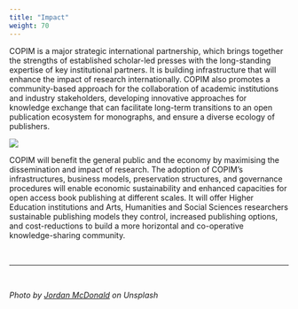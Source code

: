 ```yaml
---
title: "Impact"
weight: 70
---
```


COPIM is a major strategic international partnership, which brings together the strengths of established scholar-led presses with the long-standing expertise of key institutional partners. It is building infrastructure that will enhance the impact of research internationally. COPIM also promotes a community-based approach for the collaboration of academic institutions and industry stakeholders, developing innovative approaches for knowledge exchange that can facilitate long-term transitions to an open publication ecosystem for monographs, and ensure a diverse ecology of publishers.

![](/images/jordan-mcdonald-vkx0kgKx9VA-unsplash-cropped.jpg)


COPIM will benefit the general public and the economy by maximising the dissemination and impact of research. The adoption of COPIM’s infrastructures, business models, preservation structures, and governance procedures will enable economic sustainability and enhanced capacities for open access book publishing at different scales. It will offer Higher Education institutions and Arts, Humanities and Social Sciences researchers sustainable publishing models they control, increased publishing options, and cost-reductions to build a more horizontal and co-operative knowledge-sharing community.


  &nbsp;  


---


  &nbsp;
  
*Photo by [Jordan McDonald](https://unsplash.com/photos/vkx0kgKx9VA) on Unsplash*

